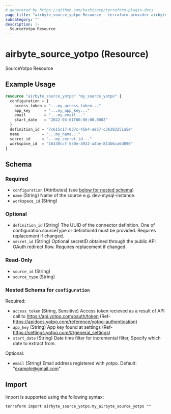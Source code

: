 ```yaml
---
# generated by https://github.com/hashicorp/terraform-plugin-docs
page_title: "airbyte_source_yotpo Resource - terraform-provider-airbyte"
subcategory: ""
description: |-
  SourceYotpo Resource
---
```


# airbyte_source_yotpo (Resource)

SourceYotpo Resource

## Example Usage

```terraform
resource "airbyte_source_yotpo" "my_source_yotpo" {
  configuration = {
    access_token = "...my_access_token..."
    app_key      = "...my_app_key..."
    email        = "...my_email..."
    start_date   = "2022-03-01T00:00:00.000Z"
  }
  definition_id = "7c615c17-037c-45b4-a857-c36383251a5e"
  name          = "...my_name..."
  secret_id     = "...my_secret_id..."
  workspace_id  = "16330ccf-550e-4932-a4be-813b6ca6d890"
}
```

<!-- schema generated by tfplugindocs -->
## Schema

### Required

- `configuration` (Attributes) (see [below for nested schema](#nestedatt--configuration))
- `name` (String) Name of the source e.g. dev-mysql-instance.
- `workspace_id` (String)

### Optional

- `definition_id` (String) The UUID of the connector definition. One of configuration.sourceType or definitionId must be provided. Requires replacement if changed.
- `secret_id` (String) Optional secretID obtained through the public API OAuth redirect flow. Requires replacement if changed.

### Read-Only

- `source_id` (String)
- `source_type` (String)

<a id="nestedatt--configuration"></a>
### Nested Schema for `configuration`

Required:

- `access_token` (String, Sensitive) Access token recieved as a result of API call to https://api.yotpo.com/oauth/token (Ref- https://apidocs.yotpo.com/reference/yotpo-authentication)
- `app_key` (String) App key found at settings (Ref- https://settings.yotpo.com/#/general_settings)
- `start_date` (String) Date time filter for incremental filter, Specify which date to extract from.

Optional:

- `email` (String) Email address registered with yotpo. Default: "example@gmail.com"

## Import

Import is supported using the following syntax:

```shell
terraform import airbyte_source_yotpo.my_airbyte_source_yotpo ""
```
